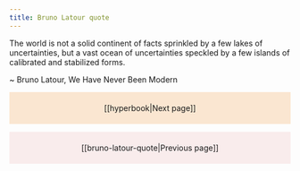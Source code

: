 ```yaml
---
title: Bruno Latour quote
---
```

The world is not a solid continent of facts sprinkled by a few lakes of uncertainties, but a vast ocean of uncertainties speckled by a few islands of calibrated and stabilized forms.

~ Bruno Latour, We Have Never Been Modern


<p style="text-align: center; background-color: #fae6d1; padding: 20px">[[hyperbook|Next page]]</p>
<p style="text-align: center; background-color: #f9ecec; padding: 20px">[[bruno-latour-quote|Previous page]]</p>
